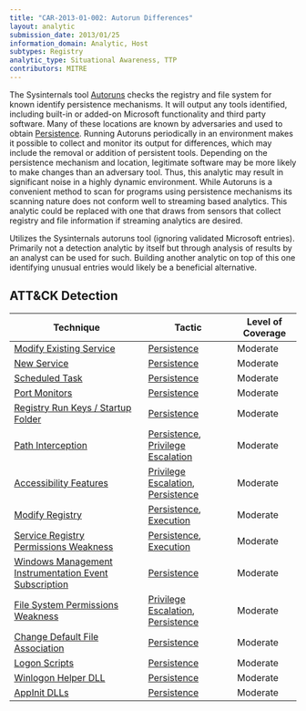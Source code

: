 ```yaml
---
title: "CAR-2013-01-002: Autorun Differences"
layout: analytic
submission_date: 2013/01/25
information_domain: Analytic, Host
subtypes: Registry
analytic_type: Situational Awareness, TTP
contributors: MITRE
---
```


The Sysinternals tool [Autoruns](../sensors/autorums) checks the registry and file system for known identify persistence mechanisms. It will output any tools identified, including built-in or added-on Microsoft functionality and third party software. Many of these locations are known by adversaries and used to obtain [Persistence](https://attack.mitre.org/tactics/TA0003). Running Autoruns periodically in an environment makes it possible to collect and monitor its output for differences, which may include the removal or addition of persistent tools. Depending on the persistence mechanism and location, legitimate software may be more likely to make changes than an adversary tool. Thus, this analytic may result in significant noise in a highly dynamic environment. While Autoruns is a convenient method to scan for programs using persistence mechanisms its scanning nature does not conform well to streaming based analytics. This analytic could be replaced with one that draws from sensors that collect registry and file information if streaming analytics are desired.

Utilizes the Sysinternals autoruns tool (ignoring validated Microsoft entries). Primarily not a detection analytic by itself but through analysis of results by an analyst can be used for such. Building another analytic on top of this one identifying unusual entries would likely be a beneficial alternative.

## ATT&CK Detection

|Technique |Tactic |Level of Coverage |
|---|---|---|
|[Modify Existing Service](https://attack.mitre.org/techniques/T1031/)|[Persistence](https://attack.mitre.org/tactics/TA0003/)|Moderate|
|[New Service](https://attack.mitre.org/techniques/T1050/)|[Persistence](https://attack.mitre.org/tactics/TA0003/)|Moderate|
|[Scheduled Task](https://attack.mitre.org/techniques/T1053/)|[Persistence](https://attack.mitre.org/tactics/TA0003/)|Moderate|
|[Port Monitors](https://attack.mitre.org/techniques/T1013/)|[Persistence](https://attack.mitre.org/tactics/TA0003/)|Moderate|
|[Registry Run Keys / Startup Folder](https://attack.mitre.org/techniques/T1060/)|[Persistence](https://attack.mitre.org/tactics/TA0003/)|Moderate|
|[Path Interception](https://attack.mitre.org/techniques/T1034/)|[Persistence](https://attack.mitre.org/tactics/TA0003/), [Privilege Escalation](https://attack.mitre.org/tactics/TA0004/)|Moderate|
|[Accessibility Features](https://attack.mitre.org/techniques/T1015/)|[Privilege Escalation](https://attack.mitre.org/tactics/TA0004/), [Persistence](https://attack.mitre.org/tactics/TA0003/)|Moderate|
|[Modify Registry](https://attack.mitre.org/techniques/T1112/)|[Persistence](https://attack.mitre.org/tactics/TA0003/), [Execution](https://attack.mitre.org/tactics/TA0002/)|Moderate|
|[Service Registry Permissions Weakness](https://attack.mitre.org/techniques/T1058/)|[Persistence](https://attack.mitre.org/tactics/TA0003/), [Execution](https://attack.mitre.org/tactics/TA0002/)|Moderate|
|[Windows Management Instrumentation Event Subscription](https://attack.mitre.org/techniques/T1084/)|[Persistence](https://attack.mitre.org/tactics/TA0003/)|Moderate|
|[File System Permissions Weakness](https://attack.mitre.org/techniques/T1044/)|[Privilege Escalation](https://attack.mitre.org/tactics/TA0004/), [Persistence](https://attack.mitre.org/tactics/TA0003/)|Moderate|
|[Change Default File Association](https://attack.mitre.org/techniques/T1042/)|[Persistence](https://attack.mitre.org/tactics/TA0003/)|Moderate|
|[Logon Scripts](https://attack.mitre.org/techniques/T1037/)|[Persistence](https://attack.mitre.org/tactics/TA0003/)|Moderate|
|[Winlogon Helper DLL](https://attack.mitre.org/techniques/T1004/)|[Persistence](https://attack.mitre.org/tactics/TA0003/)|Moderate|
|[AppInit DLLs](https://attack.mitre.org/techniques/T1103/)|[Persistence](https://attack.mitre.org/tactics/TA0003/)|Moderate|


